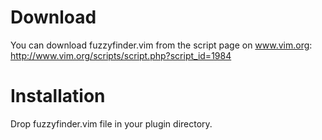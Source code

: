 # Download #

You can download fuzzyfinder.vim from the script page on www.vim.org: http://www.vim.org/scripts/script.php?script_id=1984

# Installation #

Drop fuzzyfinder.vim file in your plugin directory.